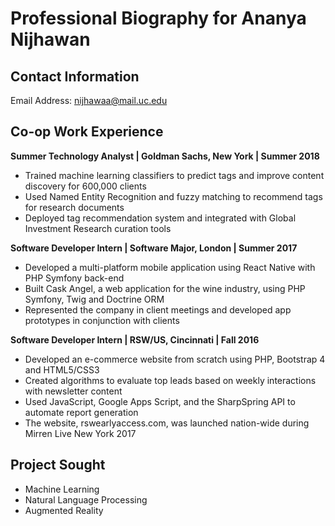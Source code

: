 # Professional Biography for Ananya Nijhawan

## Contact Information
Email Address: nijhawaa@mail.uc.edu

## Co-op Work Experience
**Summer Technology Analyst | Goldman Sachs, New York | Summer 2018**
* Trained machine learning classifiers to predict tags and improve content discovery for 600,000 clients
* Used Named Entity Recognition and fuzzy matching to recommend tags for research documents
* Deployed tag recommendation system and integrated with Global Investment Research curation tools

**Software Developer Intern | Software Major, London | Summer 2017**
* Developed a multi-platform mobile application using React Native with PHP Symfony back-end
* Built Cask Angel, a web application for the wine industry, using PHP Symfony, Twig and Doctrine ORM
* Represented the company in client meetings and developed app prototypes in conjunction with clients

**Software Developer Intern | RSW/US, Cincinnati | Fall 2016**
* Developed an e-commerce website from scratch using PHP, Bootstrap 4 and HTML5/CSS3
* Created algorithms to evaluate top leads based on weekly interactions with newsletter content
* Used JavaScript, Google Apps Script, and the SharpSpring API to automate report generation
* The website, rswearlyaccess.com, was launched nation-wide during Mirren Live New York 2017

## Project Sought
* Machine Learning
* Natural Language Processing
* Augmented Reality
